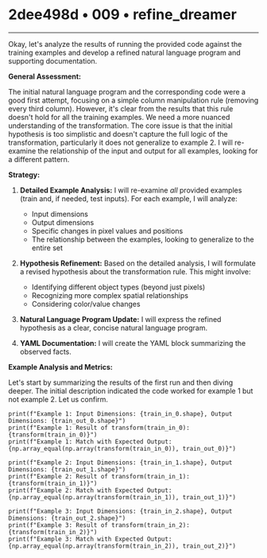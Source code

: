 # 2dee498d • 009 • refine_dreamer

---
Okay, let's analyze the results of running the provided code against the training examples and develop a refined natural language program and supporting documentation.

**General Assessment:**

The initial natural language program and the corresponding code were a good first attempt, focusing on a simple column manipulation rule (removing every third column). However, it's clear from the results that this rule doesn't hold for all the training examples. We need a more nuanced understanding of the transformation. The core issue is that the initial hypothesis is too simplistic and doesn't capture the full logic of the transformation, particularly it does not generalize to example 2. I will re-examine the relationship of the input and output for all examples, looking for a different pattern.

**Strategy:**

1.  **Detailed Example Analysis:** I will re-examine *all* provided examples (train and, if needed, test inputs). For each example, I will analyze:
    *   Input dimensions
    *   Output dimensions
    *   Specific changes in pixel values and positions
    *  The relationship between the examples, looking to generalize to the
        entire set

2.  **Hypothesis Refinement:** Based on the detailed analysis, I will formulate a revised hypothesis about the transformation rule. This might involve:
    *   Identifying different object types (beyond just pixels)
    *   Recognizing more complex spatial relationships
    *   Considering color/value changes

3.  **Natural Language Program Update:** I will express the refined hypothesis as a clear, concise natural language program.

4.  **YAML Documentation:** I will create the YAML block summarizing the observed facts.

**Example Analysis and Metrics:**

Let's start by summarizing the results of the first run and then diving deeper. The initial description indicated the code worked for example 1 but not example 2. Let us confirm.

```tool_code
print(f"Example 1: Input Dimensions: {train_in_0.shape}, Output Dimensions: {train_out_0.shape}")
print(f"Example 1: Result of transform(train_in_0): {transform(train_in_0)}")
print(f"Example 1: Match with Expected Output: {np.array_equal(np.array(transform(train_in_0)), train_out_0)}")

print(f"Example 2: Input Dimensions: {train_in_1.shape}, Output Dimensions: {train_out_1.shape}")
print(f"Example 2: Result of transform(train_in_1): {transform(train_in_1)}")
print(f"Example 2: Match with Expected Output: {np.array_equal(np.array(transform(train_in_1)), train_out_1)}")

print(f"Example 3: Input Dimensions: {train_in_2.shape}, Output Dimensions: {train_out_2.shape}")
print(f"Example 3: Result of transform(train_in_2): {transform(train_in_2)}")
print(f"Example 3: Match with Expected Output: {np.array_equal(np.array(transform(train_in_2)), train_out_2)}")

```
